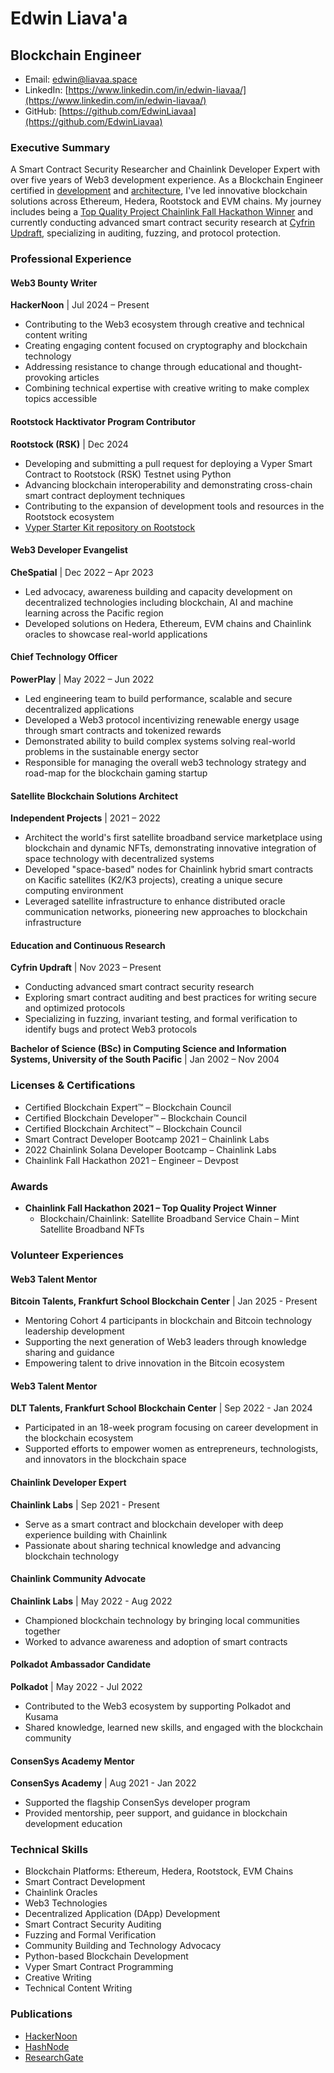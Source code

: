 # Edwin Liava'a
## Blockchain Engineer

- Email: edwin@liavaa.space
- LinkedIn: [https://www.linkedin.com/in/edwin-liavaa/](https://www.linkedin.com/in/edwin-liavaa/)
- GitHub: [https://github.com/EdwinLiavaa](https://github.com/EdwinLiavaa)

### Executive Summary

A Smart Contract Security Researcher and Chainlink Developer Expert with over five years of Web3 development experience. As a Blockchain Engineer certified in [development](https://www.credential.net/cf7b13e2-5e6e-48e2-86b2-873e5a3af7e6) and [architecture](https://www.credential.net/f6023f97-521c-431c-983d-74fd95bd3b05), I've led innovative blockchain solutions across Ethereum, Hedera, Rootstock and EVM chains. My journey includes being a [Top Quality Project Chainlink Fall Hackathon Winner](https://devpost.com/software/blockchain-chainlink-satellite-broadband-supply-chain) and currently conducting advanced smart contract security research at [Cyfrin Updraft](https://github.com/EdwinLiavaa/codehawks-security-portfolio), specializing in auditing, fuzzing, and protocol protection.

### Professional Experience

#### Web3 Bounty Writer
**HackerNoon** | Jul 2024 – Present
- Contributing to the Web3 ecosystem through creative and technical content writing
- Creating engaging content focused on cryptography and blockchain technology
- Addressing resistance to change through educational and thought-provoking articles
- Combining technical expertise with creative writing to make complex topics accessible

#### Rootstock Hacktivator Program Contributor
**Rootstock (RSK)** | Dec 2024
- Developing and submitting a pull request for deploying a Vyper Smart Contract to Rootstock (RSK) Testnet using Python
- Advancing blockchain interoperability and demonstrating cross-chain smart contract deployment techniques
- Contributing to the expansion of development tools and resources in the Rootstock ecosystem
- [Vyper Starter Kit repository on Rootstock](https://dev.rootstock.io/developers/quickstart/rootstock-vyper/)

#### Web3 Developer Evangelist
**CheSpatial** | Dec 2022 – Apr 2023
- Led advocacy, awareness building and capacity development on decentralized technologies including blockchain, AI and machine learning across the Pacific region
- Developed solutions on Hedera, Ethereum, EVM chains and Chainlink oracles to showcase real-world applications

#### Chief Technology Officer
**PowerPlay** | May 2022 – Jun 2022
- Led engineering team to build performance, scalable and secure decentralized applications
- Developed a Web3 protocol incentivizing renewable energy usage through smart contracts and tokenized rewards
- Demonstrated ability to build complex systems solving real-world problems in the sustainable energy sector
- Responsible for managing the overall web3 technology strategy and road-map for the blockchain gaming startup

#### Satellite Blockchain Solutions Architect
**Independent Projects** | 2021 – 2022
- Architect the world's first satellite broadband service marketplace using blockchain and dynamic NFTs, demonstrating innovative integration of space technology with decentralized systems
- Developed "space-based" nodes for Chainlink hybrid smart contracts on Kacific satellites (K2/K3 projects), creating a unique secure computing environment
- Leveraged satellite infrastructure to enhance distributed oracle communication networks, pioneering new approaches to blockchain infrastructure

#### Education and Continuous Research
**Cyfrin Updraft** | Nov 2023 – Present
- Conducting advanced smart contract security research
- Exploring smart contract auditing and best practices for writing secure and optimized protocols
- Specializing in fuzzing, invariant testing, and formal verification to identify bugs and protect Web3 protocols

**Bachelor of Science (BSc) in Computing Science and Information Systems, University of the South Pacific** | Jan 2002 – Nov 2004

### Licenses & Certifications

- Certified Blockchain Expert™ – Blockchain Council
- Certified Blockchain Developer™ – Blockchain Council
- Certified Blockchain Architect™ – Blockchain Council
- Smart Contract Developer Bootcamp 2021 – Chainlink Labs
- 2022 Chainlink Solana Developer Bootcamp – Chainlink Labs
- Chainlink Fall Hackathon 2021 – Engineer – Devpost

### Awards

- **Chainlink Fall Hackathon 2021 – Top Quality Project Winner**
  - Blockchain/Chainlink: Satellite Broadband Service Chain – Mint Satellite Broadband NFTs

### Volunteer Experiences

#### Web3 Talent Mentor
**Bitcoin Talents, Frankfurt School Blockchain Center** | Jan 2025 - Present
- Mentoring Cohort 4 participants in blockchain and Bitcoin technology leadership development
- Supporting the next generation of Web3 leaders through knowledge sharing and guidance
- Empowering talent to drive innovation in the Bitcoin ecosystem

#### Web3 Talent Mentor
**DLT Talents, Frankfurt School Blockchain Center** | Sep 2022 - Jan 2024
- Participated in an 18-week program focusing on career development in the blockchain ecosystem
- Supported efforts to empower women as entrepreneurs, technologists, and innovators in the blockchain space

#### Chainlink Developer Expert
**Chainlink Labs** | Sep 2021 - Present
- Serve as a smart contract and blockchain developer with deep experience building with Chainlink
- Passionate about sharing technical knowledge and advancing blockchain technology

#### Chainlink Community Advocate
**Chainlink Labs** | May 2022 - Aug 2022
- Championed blockchain technology by bringing local communities together
- Worked to advance awareness and adoption of smart contracts

#### Polkadot Ambassador Candidate
**Polkadot** | May 2022 - Jul 2022
- Contributed to the Web3 ecosystem by supporting Polkadot and Kusama
- Shared knowledge, learned new skills, and engaged with the blockchain community

#### ConsenSys Academy Mentor
**ConsenSys Academy** | Aug 2021 - Jan 2022
- Supported the flagship ConsenSys developer program
- Provided mentorship, peer support, and guidance in blockchain development education

### Technical Skills

- Blockchain Platforms: Ethereum, Hedera, Rootstock, EVM Chains
- Smart Contract Development
- Chainlink Oracles
- Web3 Technologies
- Decentralized Application (DApp) Development
- Smart Contract Security Auditing
- Fuzzing and Formal Verification
- Community Building and Technology Advocacy
- Python-based Blockchain Development
- Vyper Smart Contract Programming
- Creative Writing
- Technical Content Writing

### Publications

- [HackerNoon](https://hackernoon.com/u/edwinliavaa)
- [HashNode](https://hashnode.com/@EdwinLiavaa)
- [ResearchGate](https://www.researchgate.net/profile/Edwin-Liavaa)
